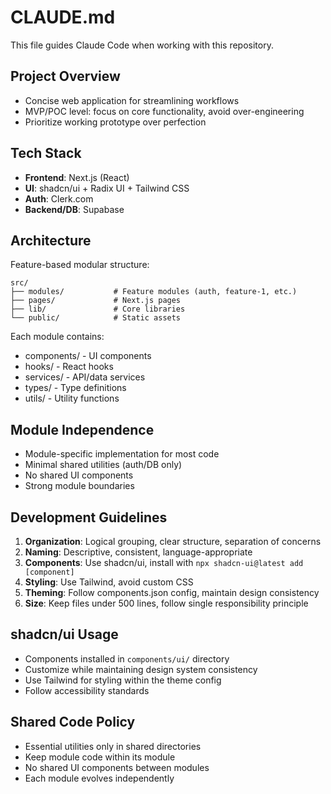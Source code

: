 # CLAUDE.md

This file guides Claude Code when working with this repository.

## Project Overview
- Concise web application for streamlining workflows
- MVP/POC level: focus on core functionality, avoid over-engineering
- Prioritize working prototype over perfection

## Tech Stack
- **Frontend**: Next.js (React)
- **UI**: shadcn/ui + Radix UI + Tailwind CSS
- **Auth**: Clerk.com
- **Backend/DB**: Supabase

## Architecture
Feature-based modular structure:
```
src/
├── modules/           # Feature modules (auth, feature-1, etc.)
├── pages/             # Next.js pages
├── lib/               # Core libraries
└── public/            # Static assets
```

Each module contains:
- components/ - UI components
- hooks/ - React hooks
- services/ - API/data services
- types/ - Type definitions
- utils/ - Utility functions

## Module Independence
- Module-specific implementation for most code
- Minimal shared utilities (auth/DB only)
- No shared UI components
- Strong module boundaries

## Development Guidelines
1. **Organization**: Logical grouping, clear structure, separation of concerns
2. **Naming**: Descriptive, consistent, language-appropriate
3. **Components**: Use shadcn/ui, install with `npx shadcn-ui@latest add [component]`
4. **Styling**: Use Tailwind, avoid custom CSS
5. **Theming**: Follow components.json config, maintain design consistency
6. **Size**: Keep files under 500 lines, follow single responsibility principle

## shadcn/ui Usage
- Components installed in `components/ui/` directory
- Customize while maintaining design system consistency
- Use Tailwind for styling within the theme config
- Follow accessibility standards

## Shared Code Policy
- Essential utilities only in shared directories
- Keep module code within its module
- No shared UI components between modules
- Each module evolves independently